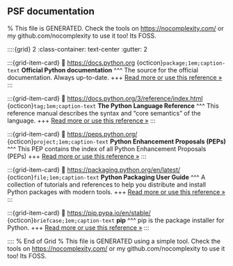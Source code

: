 ## PSF documentation  

% This file is GENERATED. Check the tools on https://nocomplexity.com/ or my github.com/nocomplexity to use it too! Its FOSS. 

::::{grid} 2
:class-container: text-center
:gutter: 2

:::{grid-item-card}
:link: https://docs.python.org 
{octicon}`package;1em;caption-text` **Official Python documentation**
^^^
The source for the official documentation. Always up-to-date.
+++
[Read more or use this reference »](https://docs.python.org)
:::


:::{grid-item-card}
:link: https://docs.python.org/3/reference/index.html 
{octicon}`tag;1em;caption-text` **The Python Language Reference**
^^^
This reference manual describes the syntax and “core semantics” of the language.
+++
[Read more or use this reference »](https://docs.python.org/3/reference/index.html)
:::


:::{grid-item-card}
:link: https://peps.python.org/ 
{octicon}`project;1em;caption-text` **Python Enhancement Proposals (PEPs)**
^^^
This PEP contains the index of all Python Enhancement Proposals (PEPs)
+++
[Read more or use this reference »](https://peps.python.org/)
:::


:::{grid-item-card}
:link: https://packaging.python.org/en/latest/ 
{octicon}`file;1em;caption-text` **Python Packaging User Guide**
^^^
A collection of tutorials and references to help you distribute and install Python packages with modern tools.
+++
[Read more or use this reference »](https://packaging.python.org/en/latest/)
:::


:::{grid-item-card}
:link: https://pip.pypa.io/en/stable/ 
{octicon}`briefcase;1em;caption-text` **pip**
^^^
pip is the package installer for Python.
+++
[Read more or use this reference »](https://pip.pypa.io/en/stable/)
:::


:::: 
 % End of Grid 
% This file is GENERATED using a simple tool. Check the tools on https://nocomplexity.com/ or my github.com/nocomplexity to use it too! Its FOSS. 

